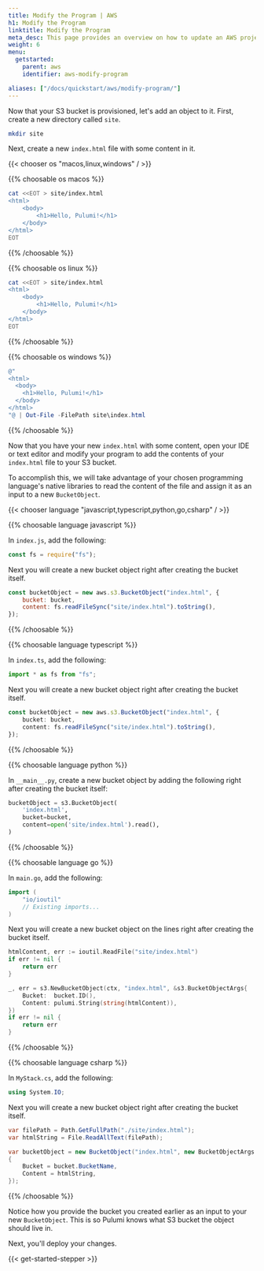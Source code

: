 ```yaml
---
title: Modify the Program | AWS
h1: Modify the Program
linktitle: Modify the Program
meta_desc: This page provides an overview on how to update an AWS project from a Pulumi program.
weight: 6
menu:
  getstarted:
    parent: aws
    identifier: aws-modify-program

aliases: ["/docs/quickstart/aws/modify-program/"]
---
```


Now that your S3 bucket is provisioned, let's add an object to it. First, create a new directory called `site`.

```bash
mkdir site
```

Next, create a new `index.html` file with some content in it.

{{< chooser os "macos,linux,windows" / >}}

{{% choosable os macos %}}

```bash
cat <<EOT > site/index.html
<html>
    <body>
        <h1>Hello, Pulumi!</h1>
    </body>
</html>
EOT
```

{{% /choosable %}}

{{% choosable os linux %}}

```bash
cat <<EOT > site/index.html
<html>
    <body>
        <h1>Hello, Pulumi!</h1>
    </body>
</html>
EOT
```

{{% /choosable %}}

{{% choosable os windows %}}

```powershell
@"
<html>
  <body>
    <h1>Hello, Pulumi!</h1>
  </body>
</html>
"@ | Out-File -FilePath site\index.html
```

{{% /choosable %}}

Now that you have your new `index.html` with some content, open your IDE or text editor and modify your program to add the contents of your `index.html` file to your S3 bucket.

To accomplish this, we will take advantage of your chosen programming language's native libraries to read the content of the file and assign it as an input to a new  `BucketObject`.

{{< chooser language "javascript,typescript,python,go,csharp" / >}}

{{% choosable language javascript %}}

In `index.js`, add the following:

```javascript
const fs = require("fs");
```

Next you will create a new bucket object right after creating the bucket itself.

```javascript
const bucketObject = new aws.s3.BucketObject("index.html", {
    bucket: bucket,
    content: fs.readFileSync("site/index.html").toString(),
});
```

{{% /choosable %}}

{{% choosable language typescript %}}

In `index.ts`, add the following:

```typescript
import * as fs from "fs";
```

Next you will create a new bucket object right after creating the bucket itself.

```typescript
const bucketObject = new aws.s3.BucketObject("index.html", {
    bucket: bucket,
    content: fs.readFileSync("site/index.html").toString(),
});
```

{{% /choosable %}}

{{% choosable language python %}}

In `__main__.py`, create a new bucket object by adding the following right after creating the bucket itself:

```python
bucketObject = s3.BucketObject(
    'index.html',
    bucket=bucket,
    content=open('site/index.html').read(),
)
```

{{% /choosable %}}

{{% choosable language go %}}

In `main.go`, add the following:

```go
import (
    "io/ioutil"
    // Existing imports...
)
```

Next you will create a new bucket object on the lines right after creating the bucket itself.

```go
htmlContent, err := ioutil.ReadFile("site/index.html")
if err != nil {
    return err
}

_, err = s3.NewBucketObject(ctx, "index.html", &s3.BucketObjectArgs{
    Bucket:  bucket.ID(),
    Content: pulumi.String(string(htmlContent)),
})
if err != nil {
    return err
}
```

{{% /choosable %}}

{{% choosable language csharp %}}

In `MyStack.cs`, add the following:

```csharp
using System.IO;
```

Next you will create a new bucket object right after creating the bucket itself.

```csharp
var filePath = Path.GetFullPath("./site/index.html");
var htmlString = File.ReadAllText(filePath);

var bucketObject = new BucketObject("index.html", new BucketObjectArgs
{
    Bucket = bucket.BucketName,
    Content = htmlString,
});
```

{{% /choosable %}}

Notice how you provide the bucket you created earlier as an input to your new `BucketObject`. This is so Pulumi knows what S3 bucket the object should live in.

Next, you'll deploy your changes.

{{< get-started-stepper >}}
